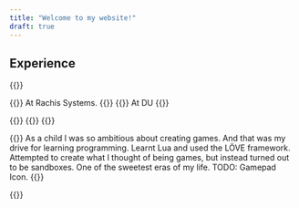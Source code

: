 ```yaml
---
title: "Welcome to my website!"
draft: true
---
```


## Experience

{{<timeline>}}

{{<timelineItem icon="fire" header="R&D Engineer" badge="2024 - present">}}
At Rachis Systems.
{{</timelineItem>}}
{{<timelineItem icon="graduation-cap" header="Studied IT Engineering" badge="2019-2024">}}
At DU
{{</timelineItem>}}

{{<timelineItem icon="star" header="Created LIKO-12" badge="2016-2018">}}
{{<github repo="LIKO-12/LIKO-12">}}
{{</timelineItem>}}

{{<timelineItem icon="ghost" header="Hobby GameDev" badge="2012-2015">}}
As a child I was so ambitious about creating games. And that was my drive for learning programming. Learnt Lua and used the LÖVE framework. Attempted to create what I thought of being games, but instead turned out to be sandboxes. One of the sweetest eras of my life.
TODO: Gamepad Icon.
{{</timelineItem>}}

{{</timeline>}}